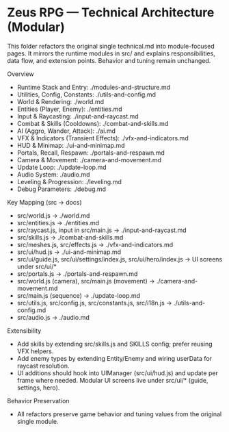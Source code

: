 # Zeus RPG — Technical Architecture (Modular)

This folder refactors the original single technical.md into module-focused pages. It mirrors the runtime modules in src/ and explains responsibilities, data flow, and extension points. Behavior and tuning remain unchanged.

Overview
- Runtime Stack and Entry: ./modules-and-structure.md
- Utilities, Config, Constants: ./utils-and-config.md
- World & Rendering: ./world.md
- Entities (Player, Enemy): ./entities.md
- Input & Raycasting: ./input-and-raycast.md
- Combat & Skills (Cooldowns): ./combat-and-skills.md
- AI (Aggro, Wander, Attack): ./ai.md
- VFX & Indicators (Transient Effects): ./vfx-and-indicators.md
- HUD & Minimap: ./ui-and-minimap.md
- Portals, Recall, Respawn: ./portals-and-respawn.md
- Camera & Movement: ./camera-and-movement.md
- Update Loop: ./update-loop.md
- Audio System: ./audio.md
- Leveling & Progression: ./leveling.md
- Debug Parameters: ./debug.md

Key Mapping (src -> docs)
- src/world.js -> ./world.md
- src/entities.js -> ./entities.md
- src/raycast.js, input in src/main.js -> ./input-and-raycast.md
- src/skills.js -> ./combat-and-skills.md
- src/meshes.js, src/effects.js -> ./vfx-and-indicators.md
- src/ui/hud.js -> ./ui-and-minimap.md
- src/ui/guide.js, src/ui/settings/index.js, src/ui/hero/index.js -> UI screens under src/ui/*
- src/portals.js -> ./portals-and-respawn.md
- src/world.js (camera), src/main.js (movement) -> ./camera-and-movement.md
- src/main.js (sequence) -> ./update-loop.md
- src/utils.js, src/config.js, src/constants.js, src/i18n.js -> ./utils-and-config.md
- src/audio.js -> ./audio.md

Extensibility
- Add skills by extending src/skills.js and SKILLS config; prefer reusing VFX helpers.
- Add enemy types by extending Entity/Enemy and wiring userData for raycast resolution.
- UI additions should hook into UIManager (src/ui/hud.js) and update per frame where needed. Modular UI screens live under src/ui/* (guide, settings, hero).

Behavior Preservation
- All refactors preserve game behavior and tuning values from the original single module.
